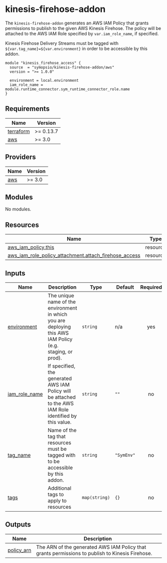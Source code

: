 # kinesis-firehose-addon

The `kinesis-firehose-addon` generates an AWS IAM Policy that grants permissions to publish to the given AWS Kinesis Firehose.
The policy will be attached to the AWS IAM Role specified by `var.iam_role_name`, if specified.

Kinesis Firehose Delivery Streams must be tagged with `${var.tag_name}=${var.environment}` in order to be accessible by this addon.

```hcl
module "kinesis_firehose_access" {
  source  = "symopsio/kinesis-firehose-addon/aws"
  version = ">= 1.0.0"

  environment = local.environment
  iam_role_name = module.runtime_connector.sym_runtime_connector_role.name
}
```

<!-- BEGIN_TF_DOCS -->
## Requirements

| Name | Version |
|------|---------|
| <a name="requirement_terraform"></a> [terraform](#requirement\_terraform) | >= 0.13.7 |
| <a name="requirement_aws"></a> [aws](#requirement\_aws) | >= 3.0 |

## Providers

| Name | Version |
|------|---------|
| <a name="provider_aws"></a> [aws](#provider\_aws) | >= 3.0 |

## Modules

No modules.

## Resources

| Name | Type |
|------|------|
| [aws_iam_policy.this](https://registry.terraform.io/providers/hashicorp/aws/latest/docs/resources/iam_policy) | resource |
| [aws_iam_role_policy_attachment.attach_firehose_access](https://registry.terraform.io/providers/hashicorp/aws/latest/docs/resources/iam_role_policy_attachment) | resource |

## Inputs

| Name | Description | Type | Default | Required |
|------|-------------|------|---------|:--------:|
| <a name="input_environment"></a> [environment](#input\_environment) | The unique name of the environment in which you are deploying this AWS IAM Policy (e.g. staging, or prod). | `string` | n/a | yes |
| <a name="input_iam_role_name"></a> [iam\_role\_name](#input\_iam\_role\_name) | If specified, the generated AWS IAM Policy will be attached to the AWS IAM Role identified by this value. | `string` | `""` | no |
| <a name="input_tag_name"></a> [tag\_name](#input\_tag\_name) | Name of the tag that resources must be tagged with to be accessible by this addon. | `string` | `"SymEnv"` | no |
| <a name="input_tags"></a> [tags](#input\_tags) | Additional tags to apply to resources | `map(string)` | `{}` | no |

## Outputs

| Name | Description |
|------|-------------|
| <a name="output_policy_arn"></a> [policy\_arn](#output\_policy\_arn) | The ARN of the generated AWS IAM Policy that grants permissions to publish to Kinesis Firehose. |
<!-- END_TF_DOCS -->
